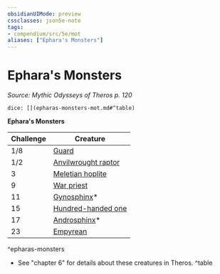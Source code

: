 ```yaml
---
obsidianUIMode: preview
cssclasses: json5e-note
tags:
- compendium/src/5e/mot
aliases: ["Ephara's Monsters"]
---
```

# Ephara's Monsters
*Source: Mythic Odysseys of Theros p. 120* 

`dice: [](epharas-monsters-mot.md#^table)`

**Ephara's Monsters**

| Challenge | Creature |
|-----------|----------|
| 1/8 | [Guard](b_guard.md) |
| 1/2 | [Anvilwrought raptor](b_anvilwrought-raptor-mot.md) |
| 3 | [Meletian hoplite](b_meletian-hoplite-mot.md) |
| 9 | [War priest](b_war-priest-mpmm.md) |
| 11 | [Gynosphinx](b_gynosphinx.md)* |
| 15 | [Hundred-handed one](b_hundred-handed-one-mot.md) |
| 17 | [Androsphinx](b_androsphinx.md)* |
| 23 | [Empyrean](b_empyrean.md) |
^epharas-monsters

* See "chapter 6" for details about these creatures in Theros.
^table